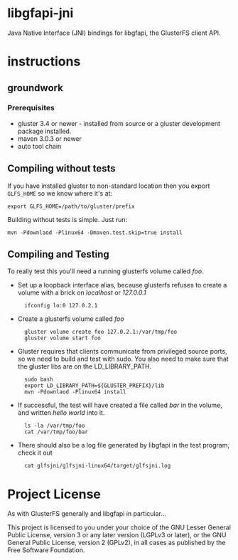 # libgfapi-jni

Java Native Interface (JNI) bindings for libgfapi, the GlusterFS client API.

# instructions

## groundwork

### Prerequisites

* gluster 3.4 or newer - installed from source or a gluster development package installed.
* maven 3.0.3 or newer
* auto tool chain

## Compiling without tests

If you have installed gluster to non-standard location then you export `GLFS_HOME` so we know where it's at:

    export GLFS_HOME=/path/to/gluster/prefix

Building without tests is simple.  Just run:

    mvn -Pdownlaod -Plinux64 -Dmaven.test.skip=true install

## Compiling and Testing

To really test this you'll need a running glusterfs volume called *foo*.

- Set up a loopback interface alias, because glusterfs refuses to create a volume with a brick on *localhost* or *127.0.0.1*

        ifconfig lo:0 127.0.2.1

- Create a glusterfs volume called *foo*

        gluster volume create foo 127.0.2.1:/var/tmp/foo
        gluster volume start foo

- Gluster requires that clients communicate from privileged source ports, so we need to build and test with sudo.  You also need to 
make sure that the gluster libs are on the LD_LIBRARY_PATH.

        sudo bash
        export LD_LIBRARY_PATH=${GLUSTER_PREFIX}/lib
        mvn -Pdownlaod -Plinux64 install

- If successful, the test will have created a file called *bar* in the volume, and written *hello world* into it.

        ls -la /var/tmp/foo
        cat /var/tmp/foo/bar

- There should also be a log file generated by libgfapi in the test program, check it out

        cat glfsjni/glfsjni-linux64/target/glfsjni.log

# Project License

As with GlusterFS generally and libgfapi in particular...

This project is licensed to you under your choice of the GNU Lesser General Public 
License, version 3 or any later version (LGPLv3 or later), or the GNU General Public 
License, version 2 (GPLv2), in all cases as published by the Free Software Foundation.
